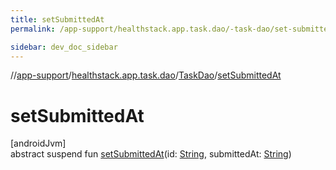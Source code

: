 ```yaml
---
title: setSubmittedAt
permalink: /app-support/healthstack.app.task.dao/-task-dao/set-submitted-at.html

sidebar: dev_doc_sidebar
---
```

//[app-support](../../../index.html)/[healthstack.app.task.dao](../index.html)/[TaskDao](index.html)/[setSubmittedAt](set-submitted-at.html)



# setSubmittedAt



[androidJvm]\
abstract suspend fun [setSubmittedAt](set-submitted-at.html)(id: [String](https://kotlinlang.org/api/latest/jvm/stdlib/kotlin/-string/index.html), submittedAt: [String](https://kotlinlang.org/api/latest/jvm/stdlib/kotlin/-string/index.html))




